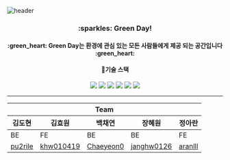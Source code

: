 ![header](https://capsule-render.vercel.app/api?type=waving&color=0:90EE90,100:32CD32&section=header&height=250&text=WEB_9%20Github&fontSize=50&fontColor=228B22)
<div align="center">
<h3>:sparkles: Green Day!</h3>
<h4> :green_heart: Green Day는 환경에 관심 있는 모든 사람들에게 제공 되는 공간입니다 :green_heart: </h4>
</div>

<div align="center">
 <h4>	📝기술 스택 </h4>
 <img src="https://img.shields.io/badge/Spring Boot-6DB33F?style=flat&logo=SpringBoot&logoColor=white" />
 <img src="https://img.shields.io/badge/Java-007396?style=flat&logo=Java&logoColor=white" />
 <img src="https://img.shields.io/badge/React-1DAFB?style=flat&logo=React&logoColor=white" />
 <img src="https://img.shields.io/badge/Html-E34F26?style=flat&logo=Html&logoColor=white" />
 <img src="https://img.shields.io/badge/css3-1572B6?style=flat&logo=css3&logoColor=white" />
<img src="https://img.shields.io/badge/Javascript-F7DF1E?style=flat&logo=Javascript&logoColor=white" />
</div>

<hr>

<table align="center">
    <thead>
     <tr>
            <th colspan="5">Team</th>
        </tr>
        <tr>
            <th>김도현</th>
            <th>김효원</th>
            <th>백채연</th>
            <th>장혜원</th>
            <th>정아란</th>
        </tr>
    </thead>
    <tbody>
        <tr>
            <td>BE</td>
            <td>FE</td>
            <td>BE</td>
            <td>BE</td>
            <td>FE</td>
        </tr>
        <tr>
            <td><a href="https://github.com/pu2rile">pu2rile</a></td>
            <td><a href="https://github.com/khw010419">khw010419</a></td>
            <td><a href="https://github.com/Chaeyeon0">Chaeyeon0</a></td>
            <td><a href="https://github.com/janghw0126">janghw0126</a></td>
            <td><a href="https://github.com/aranlll">aranlll</a></td>
        </tr>
    </tbody>
</table>



